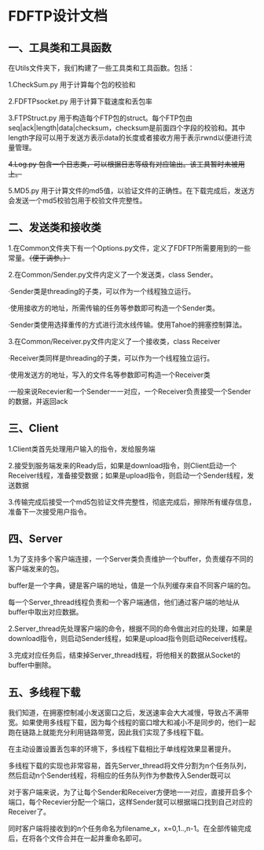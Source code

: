 # FDFTP设计文档

## 一、工具类和工具函数

在Utils文件夹下，我们构建了一些工具类和工具函数。包括：

1.CheckSum.py 用于计算每个包的校验和

2.FDFTPsocket.py 用于计算下载速度和丢包率

3.FTPStruct.py 用于构造每个FTP包的struct。每个FTP包由seq|ack|length|data|checksum，checksum是前面四个字段的校验和。其中length字段可以用于发送方表示data的长度或者接收方用于表示rwnd以便进行流量管理。

~~4.Log.py 包含一个日志类，可以根据日志等级有对应输出。该工具暂时未被用上。~~

5.MD5.py 用于计算文件的md5值，以验证文件的正确性。在下载完成后，发送方会发送一个md5校验包用于校验文件完整性。

## 二、发送类和接收类

1.在Common文件夹下有一个Options.py文件，定义了FDFTP所需要用到的一些常量。~~（便于调参。）~~

2.在Common/Sender.py文件内定义了一个发送类，class Sender。

·Sender类是threading的子类，可以作为一个线程独立运行。 

·使用接收方的地址，所需传输的任务等参数即可构造一个Sender类。

·Sender类使用选择重传的方式进行流水线传输。使用Tahoe的拥塞控制算法。

3.在Common/Receiver.py文件内定义了一个接收类，class Receiver

·Receiver类同样是threading的子类，可以作为一个线程独立运行。

·使用发送方的地址，写入的文件名等参数即可构造一个Receiver类

·一般来说Recevier和一个Sender一一对应，一个Receiver负责接受一个Sender的数据，并返回ack

## 三、Client

1.Client类首先处理用户输入的指令，发给服务端

2.接受到服务端发来的Ready后，如果是download指令，则Client启动一个Receiver线程，准备接受数据；如果是upload指令，则启动一个Sender线程，发送数据

3.传输完成后接受一个md5包验证文件完整性，彻底完成后，擦除所有缓存信息，准备下一次接受用户指令。

## 四、Server

1.为了支持多个客户端连接，一个Server类负责维护一个buffer，负责缓存不同的客户端发来的包。

buffer是一个字典，键是客户端的地址，值是一个队列缓存来自不同客户端的包。

每一个Server_thread线程负责和一个客户端通信，他们通过客户端的地址从buffer中取出对应数据。

2.Server_thread先处理客户端的命令，根据不同的命令做出对应的处理，如果是download指令，则启动Sender线程，如果是upload指令则启动Receiver线程。

3.完成对应任务后，结束掉Server_thread线程，将他相关的数据从Socket的buffer中删除。

## 五、多线程下载

我们知道，在拥塞控制减小发送窗口之后，发送速率会大大减慢，导致占不满带宽。如果使用多线程下载，因为每个线程的窗口增大和减小不是同步的，他们一起跑在链路上就能充分利用链路带宽，因此我们实现了多线程下载。

在主动设置设置丢包率的环境下，多线程下载相比于单线程效果显著提升。

多线程下载的实现也非常容易，首先Server_thread将文件分割为n个任务队列，然后启动n个Sender线程，将相应的任务队列作为参数传入Sender既可以

对于客户端来说，为了让每个Sender和Receiver方便地一一对应，直接开启多个端口，每个Recevier分配一个端口，这样Sender就可以根据端口找到自己对应的Receiver了。

同时客户端将接收到的n个任务命名为filename_x，x=0,1..,n-1。在全部传输完成后，在将各个文件合并在一起并重命名即可。